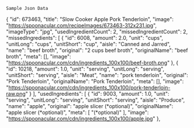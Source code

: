 ```
Sample Json Data
```
{
        "id": 673463,
        "title": "Slow Cooker Apple Pork Tenderloin",
        "image": "https://spoonacular.com/recipeImages/673463-312x231.jpg",
        "imageType": "jpg",
        "usedIngredientCount": 2,
        "missedIngredientCount": 2,
        "missedIngredients": [
            {
                "id": 6008,
                "amount": 2.0,
                "unit": "cups",
                "unitLong": "cups",
                "unitShort": "cup",
                "aisle": "Canned and Jarred",
                "name": "beef broth",
                "original": "2 cups beef broth",
                "originalName": "beef broth",
                "meta": [],
                "image": "https://spoonacular.com/cdn/ingredients_100x100/beef-broth.png"
            },
            {
                "id": 10218,
                "amount": 1.0,
                "unit": "serving",
                "unitLong": "serving",
                "unitShort": "serving",
                "aisle": "Meat",
                "name": "pork tenderloin",
                "original": "Pork Tenderloin",
                "originalName": "Pork Tenderloin",
                "meta": [],
                "image": "https://spoonacular.com/cdn/ingredients_100x100/pork-tenderloin-raw.png"
            }
        ],
        "usedIngredients": [
            {
                "id": 9003,
                "amount": 1.0,
                "unit": "serving",
                "unitLong": "serving",
                "unitShort": "serving",
                "aisle": "Produce",
                "name": "apple",
                "original": "apple slicer (*optional)",
                "originalName": "apple slicer (*optional)",
                "meta": [
                    "(*optional)"
                ],
                "image": "https://spoonacular.com/cdn/ingredients_100x100/apple.jpg"
            },
```
